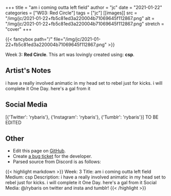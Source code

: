+++
title =       "am i coming outta left field"
author =      "jc"
date =        "2021-01-22"
categories =  ["W03: Red Circle"]
tags =        ["jc"]
[[images]]
                      src = "/img/jc/2021-01-22+fb5c81ed3a220004b71069645f112867.png"
                      alt = "/img/jc/2021-01-22+fb5c81ed3a220004b71069645f112867.png"
                      stretch = "cover"
+++


{{< fancybox path="/" file="/img/jc/2021-01-22+fb5c81ed3a220004b71069645f112867.png" >}}


Week 3: **Red Circle**. This art was lovingly created using: **csp**.

## Artist's Notes

i have a really involved animatic in my head set to rebel just for kicks. i will complete it One Day. here's a gal from it

## Social Media

[{'Twitter': 'rybaris'}, {'Instagram': 'rybaris'}, {'Tumblr': 'rybaris'}] TO BE EDITED

## Other

- Edit this page on [GitHub](https://github.com/teaminkling/web-refresh/edit/main/blog/content/blog/jc-week-3-c968.md).
- Create [a bug ticket](https://github.com/teaminkling/web-refresh/issues/new?assignees=&labels=bug&template=problem-report.md&title=) for the developer.
- Parsed source from Discord is as follows:

{{< highlight markdown >}}
Week: 3
Title: am i coming outta left field
Medium: csp
Description: i have a really involved animatic in my head set to rebel just for kicks. i will complete it One Day. here's a gal from it
Social Media: @/rybaris on twitter and insta and tumblr!
{{< /highlight >}}